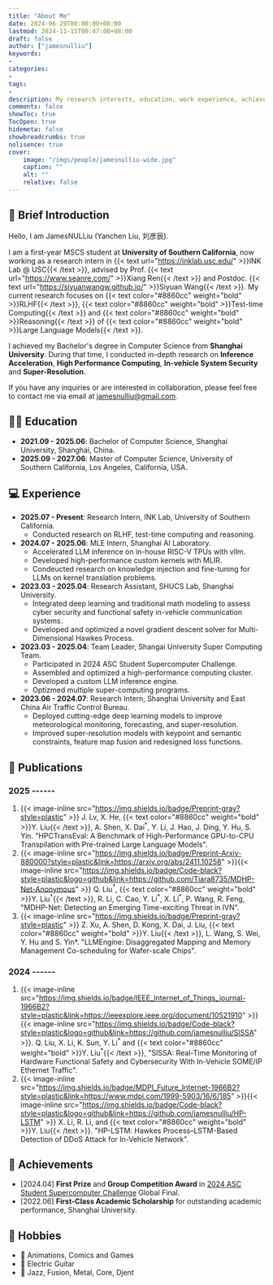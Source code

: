 ```yaml
---
title: "About Me"
date: 2024-06-29T00:00:00+08:00
lastmod: 2024-11-15T00:47:00+08:00
draft: false
author: ["jamesnulliu"]
keywords:
-
categories:
-
tags:
-
description: My research interests, education, work experience, achievements and publications.
comments: false
showToc: true
TocOpen: true
hidemeta: false
showbreadcrumbs: true
nolisence: true
cover:
    image: "/imgs/people/jamesnulliu-wide.jpg"
    caption: ""
    alt: ""
    relative: false 
---
```


## 🤖 Brief Introduction

Hello, I am JamesNULLiu (Yanchen Liu, 刘彦辰).

I am a first-year MSCS student at **University of Southern California**, now working as a research intern in {{< text url="https://inklab.usc.edu/" >}}INK Lab @ USC{{< /text >}}, advised by Prof. {{< text url="https://www.seanre.com/" >}}Xiang Ren{{< /text >}} and Postdoc. {{< text url="https://siyuanwangw.github.io/" >}}Siyuan Wang{{< /text >}}. My current research focuses on {{< text color="#8860cc" weight="bold" >}}RLHF{{< /text >}}, {{< text color="#8860cc" weight="bold" >}}Test-time Computing{{< /text >}} and {{< text color="#8860cc" weight="bold" >}}Reasoning{{< /text >}} of {{< text color="#8860cc" weight="bold" >}}Large Language Models{{< /text >}}.

I achieved my Bachelor's degree in Computer Science from **Shanghai University**. During that time, I conducted in-depth research on **Inference Acceleration**, **High Performance Computing**, **In-vehicle System Security** and **Super-Resolution**. 

If you have any inquiries or are interested in collaboration, please feel free to contact me via email at jamesnulliu@gmail.com.

## 🧑‍🎓 Education

- **2021.09 - 2025.06**: Bachelor of Computer Science, Shanghai University, Shanghai, China.
- **2025.09 - 2027.06**: Master of Computer Science, University of Southern California, Los Angeles, California, USA.

## 💻 Experience

- **2025.07 - Present**: Research Intern, INK Lab, University of Southern California.
  - Conducted research on RLHF, test-time computing and reasoning.
- **2024.07 - 2025.06**: MLE Intern, Shanghai AI Laboratory.
  - Accelerated LLM inference on in-house RISC-V TPUs with vllm.
  - Developed high-performance custom kernels with MLIR.
  - Condeucted research on knowledge injection and fine-tuning for LLMs on kernel translation problems.
- **2023.03 - 2025.04**: Research Assistant, SHUCS Lab, Shanghai University.
  - Integrated deep learning and traditional math modeling to assess cyber security and functional safety in-vehicle communication systems.
  - Developed and optimized a novel gradient descent solver for Multi-Dimensional Hawkes Process.
- **2023.03 - 2025.04**: Team Leader, Shangai University Super Computing Team.
  - Participated in 2024 ASC Student Supercomputer Challenge.
  - Assembled and optimized a high-performance computing cluster.
  - Developed a custom LLM inference engine.
  - Optizmed multiple super-computing programs.
- **2023.06 - 2024.07**: Research Intern, Shanghai University and East China Air Traffic Control Bureau.
  - Deployed cutting-edge deep learning models to improve meteorological monitoring, forecasting, and super-resolution.
  - Improved super-resolution models with keypoint and semantic constraints, feature map fusion and redesigned loss functions.

## 📰 Publications

### 2025 ------

1.  {{< image-inline src="https://img.shields.io/badge/Preprint-gray?style=plastic" >}} J. Lv, X. He, {{< text color="#8860cc" weight="bold" >}}Y. Liu{{< /text >}}, A. Shen, X. Dai$^*$, Y. Li, J. Hao, J. Ding, Y. Hu, S. Yin. "HPCTransEval: A Benchmark of High-Performance GPU-to-CPU Transpilation with Pre-trained Large Language Models".  
2. {{< image-inline src="https://img.shields.io/badge/Preprint-Arxiv-880000?style=plastic&link=https://arxiv.org/abs/2411.10258" >}}{{< image-inline src="https://img.shields.io/badge/Code-black?style=plastic&logo=github&link=https://github.com/Tiara8735/MDHP-Net-Anonymous" >}} Q. Liu$^\dagger$, {{< text color="#8860cc" weight="bold" >}}Y. Liu$^\dagger${{< /text >}}, R. Li, C. Cao, Y. Li$^*$, X. Li$^*$, P. Wang, R. Feng, "MDHP-Net: Detecting an Emerging Time-exciting Threat in IVN".  
3. {{< image-inline src="https://img.shields.io/badge/Preprint-gray?style=plastic" >}} Z. Xu, A. Shen, D. Kong, X. Dai, J. Liu, {{< text color="#8860cc" weight="bold" >}}Y. Liu{{< /text >}}, L. Wang, S. Wei, Y. Hu and S. Yin*. "LLMEngine: Disaggregated Mapping and Memory Management Co-scheduling for Wafer-scale Chips".  

### 2024 ------

1. {{< image-inline src="https://img.shields.io/badge/IEEE_Internet_of_Things_journal-1966B2?style=plastic&link=https://ieeexplore.ieee.org/document/10521910" >}}{{< image-inline src="https://img.shields.io/badge/Code-black?style=plastic&logo=github&link=https://github.com/jamesnulliu/SISSA" >}}. Q. Liu, X. Li, K. Sun, Y. Li$^*$ and {{< text color="#8860cc" weight="bold" >}}Y. Liu$^*${{< /text >}}, "SISSA: Real-Time Monitoring of Hardware Functional Safety and Cybersecurity With In-Vehicle SOME/IP Ethernet Traffic".  
2. {{< image-inline src="https://img.shields.io/badge/MDPI_Future_Internet-1966B2?style=plastic&link=https://www.mdpi.com/1999-5903/16/6/185" >}}{{< image-inline src="https://img.shields.io/badge/Code-black?style=plastic&logo=github&link=https://github.com/jamesnulliu/HP-LSTM" >}} X. Li, R. Li, and {{< text color="#8860cc" weight="bold" >}}Y. Liu{{< /text >}}. "HP-LSTM: Hawkes Process–LSTM-Based Detection of DDoS Attack for In-Vehicle Network".  

## 🎉 Achievements

- [2024.04] **First Prize** and **Group Competition Award** in [2024 ASC Student Supercomputer Challenge](http://www.asc-events.org/StudentChallenge/index.html#) Global Final.
- [2022.06] **First-Class Academic Scholarship** for outstanding academic performance, Shanghai University.


## 🤪 Hobbies

- 🧙 Animations, Comics and Games
- 🎸 Electric Guitar
- 🎼 Jazz, Fusion, Metal, Core, Djent